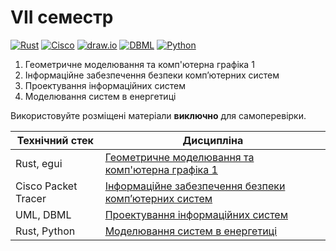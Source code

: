 # VII семестр

[![Rust](https://img.shields.io/badge/Rust-fde7d5?style=for-the-badge&logo=rust&logoColor=black)](#)
[![Cisco](https://img.shields.io/badge/Cisco-162F53?style=for-the-badge&logo=cisco&logoColor=white)](#)
[![draw.io](https://img.shields.io/badge/UML-ef8905?style=for-the-badge&logo=diagramsdotnet&logoColor=white)](#)
[![DBML](https://img.shields.io/badge/DBML-0245cc?style=for-the-badge&logo=alwaysdata&logoColor=white)](#)
[![Python](https://img.shields.io/badge/Python-005494?style=for-the-badge&logo=python&logoColor=yellow)](#)

1. Геометричне моделювання та комп'ютерна графіка 1
2. Інформаційне забезпечення безпеки комп’ютерних систем
3. Проектування інформаційних систем
4. Моделювання систем в енергетиці

Використовуйте розміщені матеріали **виключно** для самоперевірки.


Технічний стек | Дисципліна
-------------- | ----------
Rust, egui | [Геометричне моделювання та комп'ютерна графіка 1](./Computer-Graphics-1/)
Cisco Packet Tracer | [Інформаційне забезпечення безпеки комп’ютерних систем](./Information-Security-Support/)
UML, DBML | [Проектування інформаційних систем](./Design-of-Information-Systems/)
Rust, Python | [Моделювання систем в енергетиці](./Modeling-Energy-Systems/)